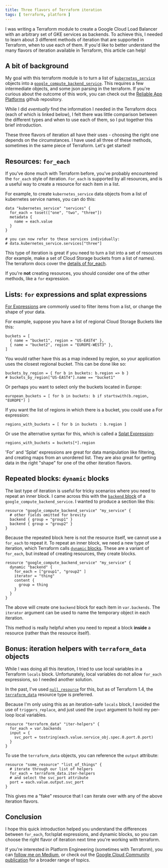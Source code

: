 ```yaml
---
title: Three flavors of Terraform iteration
tags: [ terraform, platform ]
---
```


I was writing a Terraform module to create a Google Cloud Load Balancer with an
arbitrary set of GKE services as backends. To achieve this, I needed to learn
about 3 different methods of iteration that are supported in Terraform, when to
use each of them. If you'd like to better understand the many flavors of
iteration available in Terraform, this article can help!


## A bit of background

My goal with this terraform module is to turn a list of
[`kubernetes_service`](https://registry.terraform.io/providers/hashicorp/kubernetes/latest/docs/resources/service)
objects into a
[`google_compute_backend_service`](https://registry.terraform.io/providers/hashicorp/google/latest/docs/resources/compute_backend_service).
This requires a few intermediate objects, and some json parsing in the
terraform. If you're curious about the outcome of this work, you can check out
the [Reliable App
Platforms](github.com/googlecloudplatform/reliable-app-platforms) github
repository.

While I did _eventually_ find the information I needed in the Terraform docs
(each of which is linked below), I felt there was little comparison between the
different types and when to use each of them, so I put together this brief
introduction.

These three flavors of iteration all have their uses - choosing the right one
depends on the circumstances. I have used all three of these methods, sometimes
in the same piece of Terraform. Let's get started!

## Resources: `for_each`

If you've done much with Terraform before, you've probably encountered the
`for_each` style of iteration. `For_each` is supported by all resources, and is
a useful way to create a resource for each item in a list.

For example, to create `kubernetes_service` data objects from a list of
kubernetes service names, you can do this:

```
data "kubernetes_service" "services" {
  for_each = toset(["one", "two", "three"])
  metadata {
    name = each.value
  }
}

# you can now refer to these services individually:
# data.kubernetes_service.services["three"]
```

This type of iteration is great if you need to turn a list into a set of
resources (for example, make a set of Cloud Storage buckets from a list of
names). The terraform docs cover the [details of
for_each](https://developer.hashicorp.com/terraform/language/meta-arguments/for_each).

If you're **not** creating resources, you should consider one of the other
methods, like a `for` expression.


## Lists: `for` expressions and splat expressions

[For
Expressions](https://developer.hashicorp.com/terraform/language/expressions/for)
are commonly used to filter items from a list, or change the shape of your
data.

For example, suppose you have a list of regional Cloud Storage Buckets like
this:

```
buckets = [
  { name = "bucket1", region = "US-EAST4" },
  { name = "bucket2", region = "EUROPE-WEST3" },
]
```

You would rather have this as a map indexed by region, so your application uses
the closest regional bucket. This can be done like so:

```
buckets_by_region = { for b in buckets: b.region => b }
# buckets_by_region["US-EAST4"].name == "bucket1"
```

Or perhaps you want to select only the buckets located in Europe:

```
european_buckets = [ for b in buckets: b if startswith(b.region, "EUROPE") ]
```

If you want the list of regions in which there is a bucket, you could use a For
expression:

```
regions_with_buckets = [ for b in buckets : b.region ]
```

Or use the alternative syntax for this, which is called a [Splat
Expression](https://developer.hashicorp.com/terraform/language/expressions/splat):

```
regions_with_buckets = buckets[*].region
```

'For' and 'Splat' expressions are great for data manipulation like filtering,
and creating maps from an unordered list. They are also great for getting data
in the right "shape" for one of the other iteration flavors.


## Repeated blocks: `dynamic` blocks

The last type of iteration is useful for tricky scenarios where you need to
repeat an inner block. I came across this with the [`backend`
block](https://registry.terraform.io/providers/hashicorp/google/latest/docs/resources/compute_backend_service#backend)
of a `google_compute_backend_service`. I wanted to produce a section like this:

```
resource "google_compute_backend_service" "my_service" {
  # other fields omitted for brevity
  backend { group = "group1" }
  backend { group = "group2" }
}
```

Because the repeated block here is not the resource itself, we cannot use a
`for_each` to repeat it. To repeat an inner block, we need a new type of
iteration, which Terraform calls [`dynamic`
blocks](https://developer.hashicorp.com/terraform/language/expressions/dynamic-blocks).
These are a variant of `for_each`, but instead of creating resources, they
create blocks.

```
resource "google_compute_backend_service" "my_service" {
  dynamic "backend" {
    for_each = ["group1", "group2" ]
    iterator = "thing"
    content {
      group = thing
    }
  }
}
```

The above will create one `backend` block for each item in `var.backends`. The
`iterator` argument can be used to name the temporary object in each iteration.

This method is really helpful when you need to repeat a block **inside** a
resource (rather than the resource itself).

## Bonus: iteration helpers with `terraform_data` objects

While I was doing all this iteration, I tried to use local variables in a
Terraform `locals` block. Unfortunately, local variables do not allow
`for_each` expressions, so I needed another solution.

In the past, I've used
[`null_resource`](https://registry.terraform.io/providers/hashicorp/null/latest/docs/resources/resource)
for this, but as of Terraform 1.4, the
[`terraform_data`](https://developer.hashicorp.com/terraform/language/resources/terraform-data)
resource type is preferred.

Because I'm only using this as an iteration-safe `locals` block, I avoided the
use of `triggers_replace`, and just used the `input` argument to hold my
per-loop local variables.

```
resource "terraform_data" "iter-helpers" {
  for_each = var.backends
  input = {
    svc_port = tostring(each.value.service_obj.spec.0.port.0.port)
  }
}
```

To use the `terraform_data` objects, you can reference the `output` attribute:

```
resource "some_resource" "list_of_things" {
  # iterate through our list of helpers
  for_each = terraform_data.iter-helpers
  # and select the svc_port attribute
  port = each.value.output.svc_port
}
```

This gives me a "fake" resource that I can iterate over with any of the above
iteration flavors.

## Conclusion

I hope this quick introduction helped you understand the differences between
`for_each`, for/splat expressions, and dynamic blocks, so you can choose the
right flavor of iteration next time you're working with terraform.

If you're interested in Platform Engineering (sometimes with Terraform), you
can [follow me on Medium](medium.com/@muncus), or check out the [Google Cloud
Community publication](https://medium.com/google-cloud) for a broader range of
topics.

